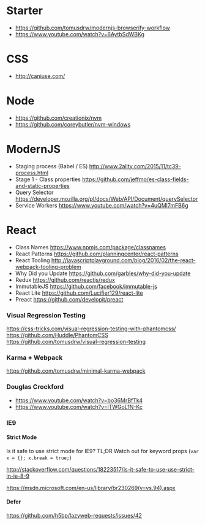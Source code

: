 # Starter
- https://github.com/tomusdrw/modernjs-browserify-workflow
- https://www.youtube.com/watch?v=6AytbSdWBKg

# CSS
- http://caniuse.com/

# Node
- https://github.com/creationix/nvm
- https://github.com/coreybutler/nvm-windows

# ModernJS
- Staging process (Babel / ES) http://www.2ality.com/2015/11/tc39-process.html
- Stage 1 - Class properties https://github.com/jeffmo/es-class-fields-and-static-properties
- Query Selector https://developer.mozilla.org/pl/docs/Web/API/Document/querySelector
- Service Workers https://www.youtube.com/watch?v=4uQMl7mFB6g

# React
- Class Names https://www.npmjs.com/package/classnames
- React Patterns https://github.com/planningcenter/react-patterns
- React Tooling http://javascriptplayground.com/blog/2016/02/the-react-webpack-tooling-problem
- Why Did you Update https://github.com/garbles/why-did-you-update
- Redux https://github.com/reactjs/redux
- ImmutableJS https://github.com/facebook/immutable-js
- React Lite https://github.com/Lucifier129/react-lite
- Preact https://github.com/developit/preact

### Visual Regression Testing 
https://css-tricks.com/visual-regression-testing-with-phantomcss/
https://github.com/Huddle/PhantomCSS
https://github.com/tomusdrw/visual-regression-testing

### Karma + Webpack
https://github.com/tomusdrw/minimal-karma-webpack

### Douglas Crockford
- https://www.youtube.com/watch?v=bo36MrBfTk4
- https://www.youtube.com/watch?v=lTWGoL1N-Kc

### IE9

#### Strict Mode
Is it safe to use strict mode for IE9?
TL;DR Watch out for keyword props (`var x = {}; x.break = true;`)

http://stackoverflow.com/questions/18223517/is-it-safe-to-use-use-strict-in-ie-8-9

https://msdn.microsoft.com/en-us/library/br230269(v=vs.94).aspx

#### Defer
https://github.com/h5bp/lazyweb-requests/issues/42

